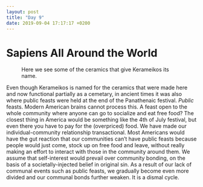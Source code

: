 ```yaml
---
layout: post
title: "Day 9" 
date: 2019-09-04 17:17:17 +0200
---
```

# Sapiens All Around the World

<figure>
	<img src="{{ site.baseurl }}{{ site.img-folder }}/kerameikos.jpg" alt="">
	<figcaption>
        Here we see some of the ceramics that give Kerameikos its name.
	</figcaption>
</figure>

Even though Kerameikos is named for the ceramics that were made here and now functional partially as a cemetary, in ancient times it was also where public feasts were held at the end of the Panathenaic festival. *Public* feasts. Modern American brains cannot process this. A feast open to the whole community where anyone can go to socialize and eat free food? The closest thing in America would be something like the 4th of July festival, but even there you have to pay for the (overpriced) food. We have made our individual-community relationship transactional. Most Americans would have the gut reaction that our communities can’t have public feasts because people would just come, stock up on free food and leave, without really making an effort to interact with those in the community around them. We assume that self-interest would prevail over community bonding, on the basis of a societally-injected belief in original sin. As a result of our lack of communal events such as public feasts, we gradually become even more divided and our communal bonds further weaken. It is a dismal cycle.


<!-- Add thoughts about the building in Kerameikos that was a shared living space with rooms that opened into a central area; compare to college and the community in the dorms -->